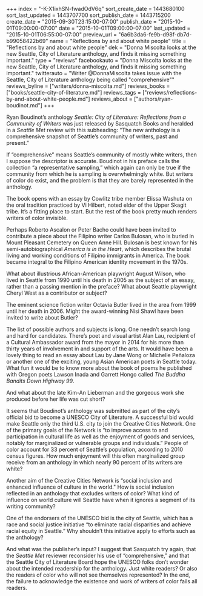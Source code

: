 +++
index = "-K-X1ixhSN-fwadOdV6q"
sort_create_date = 1443680100
sort_last_updated = 1443707700
sort_publish_date = 1443715200
create_date = "2015-09-30T23:15:00-07:00"
publish_date = "2015-10-01T09:00:00-07:00"
date = "2015-10-01T09:00:00-07:00"
last_updated = "2015-10-01T06:55:00-07:00"
preview_url = "6a6b3da6-fe9b-d98f-db7d-b99058422b69"
name = "Reflections by and about white people"
title = "Reflections by and about white people"
dek = "Donna Miscolta looks at the new Seattle, City of Literature anthology, and finds it missing something important."
type = "reviews"
facebookauto = "Donna Miscolta looks at the new Seattle, City of Literature anthology, and finds it missing something important."
twitterauto = "Writer @DonnaMiscolta takes issue with the Seattle, City of Literature anthology being called \"comprehensive\""
reviews_byline = ["writers/donna-miscolta.md"]
reviews_books = ["books/seattle-city-of-literature.md"]
reviews_tags = ["reviews/reflections-by-and-about-white-people.md"]
reviews_about = ["authors/ryan-boudinot.md"]
+++

Ryan Boudinot’s anthology _Seattle: City of Literature: Reflections from a Community of Writers_ was just released by Sasquatch Books and heralded in a _Seattle Met_ review with this subheading: “The new anthology is a comprehensive snapshot of Seattle’s community of writers, past and present.”

If “comprehensive” means Seattle’s community of mostly white writers, then I suppose the descriptor is accurate. Boudinot in his preface calls the collection “a representative sampling,” which again can only be true if the community from which he is sampling is overwhelmingly white. But writers of color do exist, and the problem is that they are barely represented in the anthology. 

The book opens with an essay by Cowlitz tribe member Elissa Washuta on the oral tradition practiced by Vi Hilbert, noted elder of the Upper Skagit tribe. It’s a fitting place to start. But the rest of the book pretty much renders writers of color invisible.

Perhaps Roberto Ascalon or Peter Bacho could have been invited to contribute a piece about the Filipino writer Carlos Bulosan, who is buried in Mount Pleasant Cemetery on Queen Anne Hill. Bulosan is best known for his semi-autobiographical _America is in the Heart_, which describes the brutal living and working conditions of Filipino immigrants in America. The book became integral to the Filipino American identity movement in the 1970s. 

What about illustrious African-American playwright August Wilson, who lived in Seattle from 1990 until his death in 2005 as the subject of an essay, rather than a passing mention in the preface? What about Seattle playwright Cheryl West as a contributor or subject?

The eminent science fiction writer Octavia Butler lived in the area from 1999 until her death in 2006. Might the award-winning Nisi Shawl have been invited to write about Butler?

The list of possible authors and subjects is long. One needn’t search long and hard for candidates. There’s poet and visual artist Alan Lau, recipient of a Cultural Ambassador award from the mayor in 2014 for his more than thirty years of involvement in and support of the arts. It would have been a lovely thing to read an essay about Lau by Jane Wong or Michelle Pe&ntilde;aloza or another one of the exciting, young Asian American poets in Seattle today. What fun it would be to know more about the book of poems he published with Oregon poets Lawson Inada and Garrett Hongo called _The Buddha Bandits Down Highway 99_.

And what about the late Kim-An Lieberman and the gorgeous work she produced before her life was cut short?

It seems that Boudinot’s anthology was submitted as part of the city’s official bid to become a UNESCO City of Literature. A successful bid would make Seattle only the third U.S. city to join the Creative Cities Network. One of the primary goals of the Network is “to improve access to and participation in cultural life as well as the enjoyment of goods and services, notably for marginalized or vulnerable groups and individuals.”
People of color account for 33 percent of Seattle’s population, according to 2010 census figures. How much enjoyment will this often marginalized group receive from an anthology in which nearly 90 percent of its writers are white? 

Another aim of the Creative Cities Network is “social inclusion and enhanced influence of culture in the world." How is social inclusion reflected in an anthology that excludes writers of color? What kind of influence on world culture will Seattle have when it ignores a segment of its writing community?

One of the endorsers of the UNESCO bid is the city of Seattle, which has a race and social justice initiative “to eliminate racial disparities and achieve racial equity in Seattle.” Why shouldn’t this initiative apply to efforts such as the anthology?

And what was the publisher’s input? I suggest that Sasquatch try again, that the _Seattle Met_ reviewer reconsider his use of “comprehensive,” and that the Seattle City of Literature Board hope the UNESCO folks don’t wonder about the intended readership for the anthology. Just white readers? Or also the readers of color who will not see themselves represented? In the end, the failure to acknowledge the existence and work of writers of color fails all readers. 
